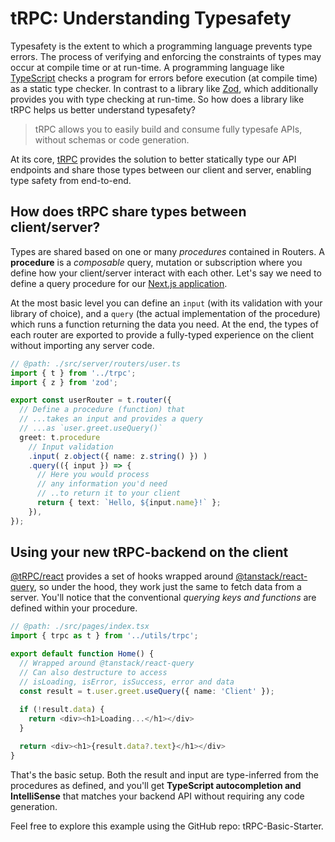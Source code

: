 # tRPC: Understanding Typesafety

Typesafety is the extent to which a programming language prevents type errors. The process of verifying and enforcing the constraints of types may occur at compile time or at run-time. A programming language like [TypeScript](https://typefully.com/) checks a program for errors before execution (at compile time) as a static type checker. In contrast to a library like [Zod](https://zod.dev/), which additionally provides you with type checking at run-time. So how does a library like tRPC helps us better understand typesafety?

>tRPC allows you to easily build and consume fully typesafe APIs, without schemas or code generation.

At its core, [tRPC](https://trpc.io/) provides the solution to better statically type our API endpoints and share those types between our client and server, enabling type safety from end-to-end.

## How does tRPC share types between client/server?

Types are shared based on one or many _procedures_ contained in Routers. A **procedure** is a _composable_ query, mutation or subscription where you define how your client/server interact with each other. Let's say we need to define a query procedure for our [Next.js application](https://trpc.io/docs/v10/nextjs). 

At the most basic level you can define an `input` (with its validation with your library of choice), and a `query` (the actual implementation of the procedure) which runs a function returning the data you need. At the end, the types of each router are exported to provide a fully-typed experience on the client without importing any server code.

```typescript
// @path: ./src/server/routers/user.ts
import { t } from '../trpc';
import { z } from 'zod';

export const userRouter = t.router({
  // Define a procedure (function) that
  // ...takes an input and provides a query
  // ...as `user.greet.useQuery()`
  greet: t.procedure
    // Input validation
    .input( z.object({ name: z.string() }) )
    .query(({ input }) => {
      // Here you would process
      // any information you'd need
      // ..to return it to your client
      return { text: `Hello, ${input.name}!` };
    }),
});
```

## Using your new tRPC-backend on the client

[@tRPC/react](https://trpc.io/docs/v10/react-queries) provides a set of hooks wrapped around [@tanstack/react-query](https://tanstack.com/query/v4/docs/guides/queries), so under the hood, they work just the same to fetch data from a server. You'll notice that the conventional _querying keys and functions_ are defined within your procedure.

```typescript
// @path: ./src/pages/index.tsx
import { trpc as t } from '../utils/trpc';

export default function Home() {
  // Wrapped around @tanstack/react-query
  // Can also destructure to access
  // isLoading, isError, isSuccess, error and data
  const result = t.user.greet.useQuery({ name: 'Client' });
  
  if (!result.data) {
    return <div><h1>Loading...</h1></div>
  }

  return <div><h1>{result.data?.text}</h1></div>
}
```

That's the basic setup. Both the result and input are type-inferred from the procedures as defined, and you'll get **TypeScript autocompletion and IntelliSense** that matches your backend API without requiring any code generation.

Feel free to explore this example using the GitHub repo: tRPC-Basic-Starter.